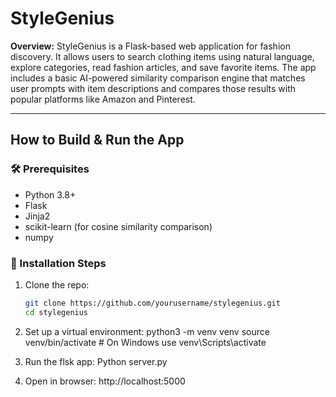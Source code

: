 # StyleGenius

**Overview:** StyleGenius is a Flask-based web application for fashion discovery. It allows users to search clothing items using natural language, explore categories, read fashion articles, and save favorite items. The app includes a basic AI-powered similarity comparison engine that matches user prompts with item descriptions and compares those results with popular platforms like Amazon and Pinterest.

---

## How to Build & Run the App

### 🛠️ Prerequisites

- Python 3.8+
- Flask
- Jinja2
- scikit-learn (for cosine similarity comparison)
- numpy

### 🔧 Installation Steps

1. Clone the repo:
   ```bash
   git clone https://github.com/yourusername/stylegenius.git
   cd stylegenius
2. Set up a virtual environment:
python3 -m venv venv
source venv/bin/activate  # On Windows use venv\Scripts\activate
3. Run the flsk app:
Python server.py

4. Open in browser:
http://localhost:5000


